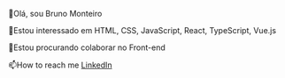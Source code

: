 👋Olá, sou Bruno Monteiro

👀Estou interessado em HTML, CSS, JavaScript, React, TypeScript, Vue.js

💞️Estou procurando colaborar no Front-end

📫How to reach me [LinkedIn](https://www.linkedin.com/in/bruno-monteiro-4b07a1219/) 
